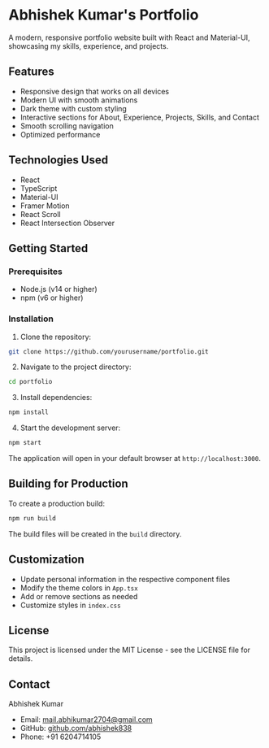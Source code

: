 # Abhishek Kumar's Portfolio

A modern, responsive portfolio website built with React and Material-UI, showcasing my skills, experience, and projects.

## Features

- Responsive design that works on all devices
- Modern UI with smooth animations
- Dark theme with custom styling
- Interactive sections for About, Experience, Projects, Skills, and Contact
- Smooth scrolling navigation
- Optimized performance

## Technologies Used

- React
- TypeScript
- Material-UI
- Framer Motion
- React Scroll
- React Intersection Observer

## Getting Started

### Prerequisites

- Node.js (v14 or higher)
- npm (v6 or higher)

### Installation

1. Clone the repository:
```bash
git clone https://github.com/yourusername/portfolio.git
```

2. Navigate to the project directory:
```bash
cd portfolio
```

3. Install dependencies:
```bash
npm install
```

4. Start the development server:
```bash
npm start
```

The application will open in your default browser at `http://localhost:3000`.

## Building for Production

To create a production build:

```bash
npm run build
```

The build files will be created in the `build` directory.

## Customization

- Update personal information in the respective component files
- Modify the theme colors in `App.tsx`
- Add or remove sections as needed
- Customize styles in `index.css`

## License

This project is licensed under the MIT License - see the LICENSE file for details.

## Contact

Abhishek Kumar
- Email: mail.abhikumar2704@gmail.com
- GitHub: [github.com/abhishek838](https://github.com/abhishek838)
- Phone: +91 6204714105 